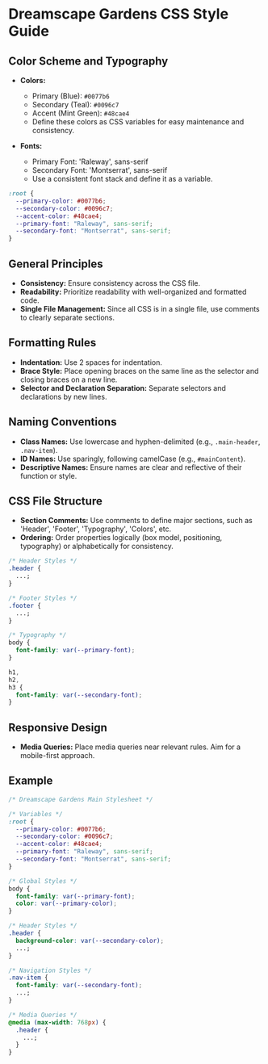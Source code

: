 # Dreamscape Gardens CSS Style Guide

## Color Scheme and Typography

- **Colors:**

  - Primary (Blue): `#0077b6`
  - Secondary (Teal): `#0096c7`
  - Accent (Mint Green): `#48cae4`
  - Define these colors as CSS variables for easy maintenance and consistency.

- **Fonts:**
  - Primary Font: 'Raleway', sans-serif
  - Secondary Font: 'Montserrat', sans-serif
  - Use a consistent font stack and define it as a variable.

```css
:root {
  --primary-color: #0077b6;
  --secondary-color: #0096c7;
  --accent-color: #48cae4;
  --primary-font: "Raleway", sans-serif;
  --secondary-font: "Montserrat", sans-serif;
}
```

## General Principles

- **Consistency:** Ensure consistency across the CSS file.
- **Readability:** Prioritize readability with well-organized and formatted code.
- **Single File Management:** Since all CSS is in a single file, use comments to clearly separate sections.

## Formatting Rules

- **Indentation:** Use 2 spaces for indentation.
- **Brace Style:** Place opening braces on the same line as the selector and closing braces on a new line.
- **Selector and Declaration Separation:** Separate selectors and declarations by new lines.

## Naming Conventions

- **Class Names:** Use lowercase and hyphen-delimited (e.g., `.main-header`, `.nav-item`).
- **ID Names:** Use sparingly, following camelCase (e.g., `#mainContent`).
- **Descriptive Names:** Ensure names are clear and reflective of their function or style.

## CSS File Structure

- **Section Comments:** Use comments to define major sections, such as 'Header', 'Footer', 'Typography', 'Colors', etc.
- **Ordering:** Order properties logically (box model, positioning, typography) or alphabetically for consistency.

```css
/* Header Styles */
.header {
  ...;
}

/* Footer Styles */
.footer {
  ...;
}

/* Typography */
body {
  font-family: var(--primary-font);
}

h1,
h2,
h3 {
  font-family: var(--secondary-font);
}
```

## Responsive Design

- **Media Queries:** Place media queries near relevant rules. Aim for a mobile-first approach.

## Example

```css
/* Dreamscape Gardens Main Stylesheet */

/* Variables */
:root {
  --primary-color: #0077b6;
  --secondary-color: #0096c7;
  --accent-color: #48cae4;
  --primary-font: "Raleway", sans-serif;
  --secondary-font: "Montserrat", sans-serif;
}

/* Global Styles */
body {
  font-family: var(--primary-font);
  color: var(--primary-color);
}

/* Header Styles */
.header {
  background-color: var(--secondary-color);
  ...;
}

/* Navigation Styles */
.nav-item {
  font-family: var(--secondary-font);
  ...;
}

/* Media Queries */
@media (max-width: 768px) {
  .header {
    ...;
  }
}
```
